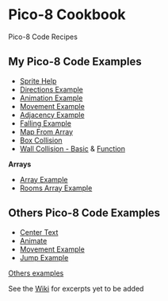 # Pico-8 Cookbook

Pico-8 Code Recipes

## My Pico-8 Code Examples

- [Sprite Help](examples/sprite.src.md)
- [Directions Example](examples/directions.src)
- [Animation Example](examples/animate.src)
- [Movement Example](examples/movement.src)
- [Adjacency Example](examples/adjacency.p8)
- [Falling Example](examples/fallplatforms.p8)
- [Map From Array](examples/mapfromarray.src)
- [Box Collision](examples/draw_collision.src)
- [Wall Collision - Basic](examples/wall_collision_simpler.src) & [Function](examples/wall_collision_function.src)

**Arrays**

- [Array Example](examples/array.src)
- [Rooms Array Example](examples/story-engine/rooms.src)

## Others Pico-8 Code Examples

- [Center Text](examples/others/center.src)
- [Animate](examples/others/anim.p8)
- [Movement Example](examples/others/movement.src)
- [Jump Example](examples/others/jump.src)

[Others examples](examples/others)

See the [Wiki](https://github.com/nate2squared/pico-8-cookbook/wiki) for excerpts yet to be added
